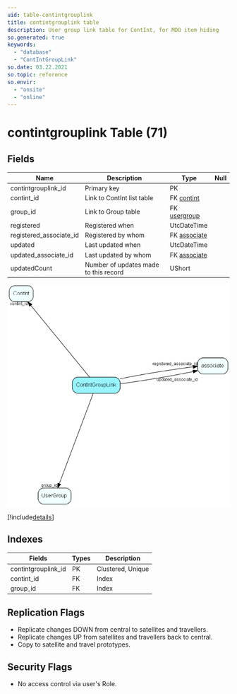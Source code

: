 ```yaml
---
uid: table-contintgrouplink
title: contintgrouplink table
description: User group link table for ContInt, for MDO item hiding
so.generated: true
keywords:
  - "database"
  - "ContIntGroupLink"
so.date: 03.22.2021
so.topic: reference
so.envir:
  - "onsite"
  - "online"
---
```


# contintgrouplink Table (71)

## Fields

| Name | Description | Type | Null |
|------|-------------|------|:----:|
|contintgrouplink\_id|Primary key|PK| |
|contint\_id|Link to ContInt list table|FK [contint](contint.md)| |
|group\_id|Link to Group table|FK [usergroup](usergroup.md)| |
|registered|Registered when|UtcDateTime| |
|registered\_associate\_id|Registered by whom|FK [associate](associate.md)| |
|updated|Last updated when|UtcDateTime| |
|updated\_associate\_id|Last updated by whom|FK [associate](associate.md)| |
|updatedCount|Number of updates made to this record|UShort| |


![ContIntGroupLink table relationship diagram](./media/ContIntGroupLink.png)

[!include[details](./includes/ContIntGroupLink.md)]

## Indexes

| Fields | Types | Description |
|--------|-------|-------------|
|contintgrouplink\_id |PK |Clustered, Unique |
|contint\_id |FK |Index |
|group\_id |FK |Index |

## Replication Flags

* Replicate changes DOWN from central to satellites and travellers.
* Replicate changes UP from satellites and travellers back to central.
* Copy to satellite and travel prototypes.

## Security Flags

* No access control via user's Role.

